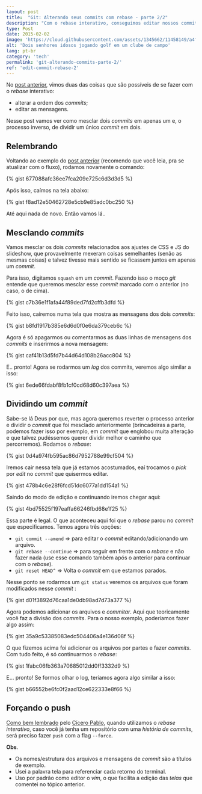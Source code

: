```yaml
---
layout: post
title:  "Git: Alterando seus commits com rebase - parte 2/2"
description: "Com o rebase interativo, conseguimos editar nossos commits em um mesmo branch, seja mesclando-os, alterando a ordem e editando as mensagens."
type: Post
date: 2015-02-02
image: 'https://cloud.githubusercontent.com/assets/1345662/11458149/a4fe99da-96a1-11e5-8d30-0f4938603dcc.jpg'
alt: 'Dois senhores idosos jogando golf em um clube de campo'
lang: pt-br
category: 'tech'
permalink: 'git-alterando-commits-parte-2/'
ref: 'edit-commit-rebase-2'
---
```


No [post anterior](/git-alterando-commits-parte-1/), vimos duas das coisas que são possíveis de se fazer com o *rebase* interativo:

* alterar a ordem dos _commits_;
* editar as mensagens.

Nesse post vamos ver como mesclar dois _commits_ em apenas um e, o processo inverso, de dividir um único _commit_ em dois.

## Relembrando

Voltando ao exemplo do [post anterior](/git-alterando-commits-parte-1) (recomendo que você leia, pra se atualizar com o fluxo), rodamos novamente o comando:

{% gist 677088afc36ee7fca209e725c6d3d3d5 %}

Após isso, caímos na tela abaixo:

{% gist f8ad12e50462728e5cb9e85adc0bc250 %}

Até aqui nada de novo. Então vamos lá..

## Mesclando _commits_

Vamos mesclar os dois _commits_ relacionados aos ajustes de CSS e JS do slideshow, que provavelmente mexeram coisas semelhantes (senão as mesmas coisas) e talvez tivesse mais sentido se ficassem juntos em apenas um _commit_.

Para isso, digitamos `squash` em um _commit_. Fazendo isso o moço *git* entende que queremos mesclar esse _commit_ marcado com o anterior (no caso, o de cima).

{% gist c7b36e1f1afa44f89ded7fd2cffb3dfd %}

Feito isso, caíremos numa tela que mostra as mensagens dos dois _commits_:

{% gist b8fd1917b385e6d6d0f0e6da379ceb6c %}

Agora é só apagarmos ou comentarmos as duas linhas de mensagens dos _commits_ e inserirmos a nova mensagem:

{% gist caf41b13d5fd7b44d64d108b26acc804 %}

E.. pronto! Agora se rodarmos um *log* dos commits, veremos algo similar a isso:

{% gist 6ede66fdabf8fb1cf0cd68d60c397aea %}

## Dividindo um _commit_

Sabe-se lá Deus por que, mas agora queremos reverter o processo anterior e dividir o _commit_ que foi mesclado anteriormente (brincadeiras a parte, podemos fazer isso por exemplo, em _commit_ que englobou muita alteração e que talvez pudéssemos querer dividir melhor o caminho que percorremos). Rodamos o *rebase*:

{% gist 0d4a974fb595ac86d7952788e99cf504 %}

Iremos cair nessa tela que já estamos acostumados, eaí trocamos o *pick* por *edit* no _commit_ que quisermos editar.

{% gist 478b4c6e28f6fcd51dc6077a1dd154a1 %}

Saindo do modo de edição e continuando iremos chegar aqui:

{% gist 4bd75525f197eaffa66246fbd68e1f25 %}

Essa parte é legal. O que aconteceu aqui foi que o *rebase* parou no _commit_ que especificamos. Temos agora três opções:

* `git commit --amend` => para editar o _commit_ editando/adicionando um arquivo.
* `git rebase --continue` => para seguir em frente com o *rebase* e não fazer nada (use esse comando também após o anterior para continuar com o *rebase*).
* `git reset HEAD^` => Volta o _commit_ em que estamos parados.

Nesse ponto se rodarmos um `git status` veremos os arquivos que foram modificados nesse _commit_ :

{% gist d01f3892d76caa1de0db98ad7d73a377 %}

Agora podemos adicionar os arquivos e *commitar*. Aqui que teoricamente você faz a divisão dos _commits_. Para o nosso exemplo, poderíamos fazer algo assim:

{% gist 35a9c53385083edc504406a4e136d08f %}

O que fizemos acima foi adicionar os arquivos por partes e fazer _commits_. Com tudo feito, é só continuarmos o *rebase*:

{% gist 1fabc06fb363a70685012dd0ff3332d9 %}

E... pronto! Se formos olhar o log, teríamos agora algo similar a isso:

{% gist b66552be6fc0f2aad12ce622333e8f66 %}

## Forçando o push

[Como bem lembrado](https://github.com/raphaelfabeni/raphaelfabeni.github.io/issues/9) pelo [Cícero Pablo](https://github.com/ciceropablo), quando utilizamos o *rebase interativo*, caso você já tenha um repositório com uma *história de commits*, será preciso fazer `push` com a flag `--force`.

**Obs**.

* Os nomes/estrutura dos arquivos e mensagens de _commit_ são a títulos de exemplo.
* Usei a palavra tela para referenciar cada retorno do terminal.
* Uso por padrão como editor o *vim*, o que facilita a edição das *telas* que comentei no tópico anterior.
